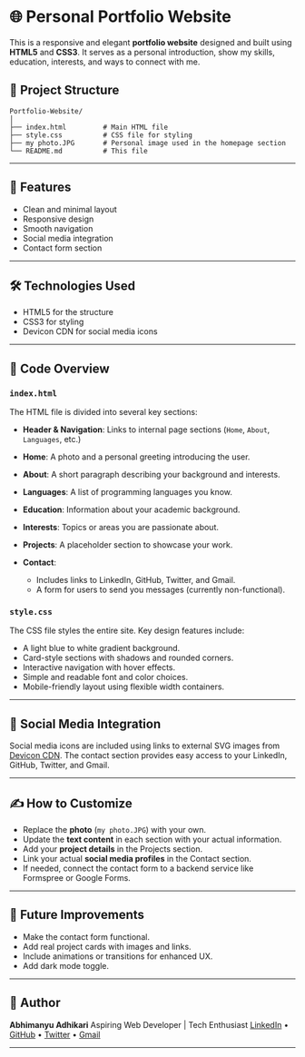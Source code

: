 # 🌐 Personal Portfolio Website

This is a responsive and elegant **portfolio website** designed and built using **HTML5** and **CSS3**. It serves as a personal introduction, show my skills, education, interests, and ways to connect with me.

## 📁 Project Structure

```
Portfolio-Website/
│
├── index.html         # Main HTML file
├── style.css          # CSS file for styling
├── my photo.JPG       # Personal image used in the homepage section
└── README.md          # This file
```

---

## 🧠 Features

* Clean and minimal layout
* Responsive design
* Smooth navigation
* Social media integration
* Contact form section

---

## 🛠️ Technologies Used

* HTML5 for the structure
* CSS3 for styling
* Devicon CDN for social media icons

---

## 📄 Code Overview

### `index.html`

The HTML file is divided into several key sections:

* **Header & Navigation**: Links to internal page sections (`Home`, `About`, `Languages`, etc.)
* **Home**: A photo and a personal greeting introducing the user.
* **About**: A short paragraph describing your background and interests.
* **Languages**: A list of programming languages you know.
* **Education**: Information about your academic background.
* **Interests**: Topics or areas you are passionate about.
* **Projects**: A placeholder section to showcase your work.
* **Contact**:

  * Includes links to LinkedIn, GitHub, Twitter, and Gmail.
  * A form for users to send you messages (currently non-functional).

### `style.css`

The CSS file styles the entire site. Key design features include:

* A light blue to white gradient background.
* Card-style sections with shadows and rounded corners.
* Interactive navigation with hover effects.
* Simple and readable font and color choices.
* Mobile-friendly layout using flexible width containers.

---

## 🔗 Social Media Integration

Social media icons are included using links to external SVG images from [Devicon CDN](https://devicon.dev/). The contact section provides easy access to your LinkedIn, GitHub, Twitter, and Gmail.

---

## ✍️ How to Customize

* Replace the **photo** (`my photo.JPG`) with your own.
* Update the **text content** in each section with your actual information.
* Add your **project details** in the Projects section.
* Link your actual **social media profiles** in the Contact section.
* If needed, connect the contact form to a backend service like Formspree or Google Forms.

---

## 📝 Future Improvements

* Make the contact form functional.
* Add real project cards with images and links.
* Include animations or transitions for enhanced UX.
* Add dark mode toggle.

---

## 👤 Author

**Abhimanyu Adhikari**
Aspiring Web Developer | Tech Enthusiast
[LinkedIn](https://www.linkedin.com/) • [GitHub](https://github.com/) • [Twitter](https://twitter.com/) • [Gmail](mailto:your.email@gmail.com)

---
